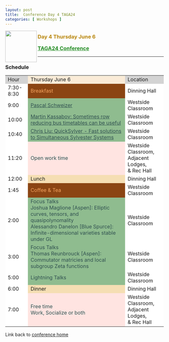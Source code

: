 ```yaml
---
layout: post
title:  Conference Day 4 TAGA24
categories: [ Workshops ]
---
```


<img src="/uploads/images/TAGA_2024.png" width=100 align="left">
<H3><p style="color:DarkGoldenRod"><i class='fas fa-users'></i> Day 4 Thursday June 6</p>
<p style="color:ForestGreen" ><a href="./TAGA-2024" style="color:inherit">TAGA24 Conference</a></p></H3>
 
---
### Schedule
<table>
<tr>
  <td style="background-color:LightGrey">Hour</td>
  <td style="background-color:AntiqueWhite">Thursday June 6</td>
  <td style="background-color:LightGrey">Location</td>

</tr>

<tr>
  <td style="background-color:White">7:30-8:30</td>
  <td style="background-color:SaddleBrown;color:SandyBrown">
  <i class='fas fa-mug-hot'></i><i class='fas fa-bread-slice'></i>
  Breakfast
  </td>
  <td style="background-color:White">Dinning Hall</td>
</tr>

<tr>
  <td style="background-color:White">9:00</td>
  <td style="background-color:DarkSeaGreen;color:DarkSlateGrey">
    <i class='fas fa-chalkboard-teacher'></i>
    <a href="./TAGA24-Conference-Resources#pascal-schweizer" target="_blank" style="color:inherit"> Pascal Schweizer </a>
  </td>
  <td style="background-color:White">Westside Classroom</td>
</tr>

<tr>
  <td style="background-color:White">10:00</td>
  <td style="background-color:DarkSeaGreen;color:DarkSlateGrey">
    <i class='fas fa-chalkboard-teacher'></i>
    <a href="./TAGA24-Conference-Resources#martin-kassabov" target="_blank" style="color:inherit"> Martin Kassabov: Sometimes row reducing bus timetables can be useful</a>
  </td>
  <td style="background-color:White">Westside Classroom</td>
</tr>
<tr>
  <td style="background-color:White">10:40</td>
  <td style="background-color:DarkSeaGreen;color:DarkSlateGrey">
    <i class='fas fa-chalkboard-teacher'></i>
    <a href="./TAGA24-Conference-Resources#chris-liu" target="_blank" style="color:inherit"> Chris Liu: QuickSylver - Fast solutions to Simultaneous Sylvester Systems
</a>
  </td>
  <td style="background-color:White">Westside Classroom</td>
</tr>

<tr>
  <td style="background-color:White">11:20</td>
  <td style="background-color:MistyRose;color:DarkSlateGrey">
    <i class='fas fa-pen'></i><i class='fas fa-eraser'></i>
    Open work time <br/>
  </td>
  <td style="background-color:White">Westside Classroom,<br/> Adjacent Lodges,<br/> & Rec Hall</td>
</tr>
<tr>
  <td style="background-color:White">12:00</td>
  <td style="background-color:Wheat">
  <i class='fas fa-bread-slice'></i>
  Lunch
  </td>
  <td style="background-color:White">Dinning Hall</td>
</tr>

<tr>
  <td style="background-color:White">1:45</td>
  <td style="background-color:SaddleBrown;color:SandyBrown">
  <i class='fas fa-mug-hot'></i>
  Coffee & Tea
  </td>
  <td style="background-color:White">Westside Classroom</td>
</tr>

<tr>
  <td style="background-color:White">2:00</td>
  <td style="background-color:DarkSeaGreen;color:DarkSlateGrey">
    <i class='fas fa-chalkboard-teacher'></i>
    Focus Talks
    <br> Joshua Maglione [Aspen]: Elliptic curves, tensors, and quasipolynomality
    <br> Alessandro Danelon [Blue Spurce]: Infinite-dimensional varieties stable under GL
  </td>
  <td style="background-color:White">Westside Classroom</td>
</tr>

<tr>
  <td style="background-color:White">3:00</td>
  <td style="background-color:DarkSeaGreen;color:DarkSlateGrey">
    <i class='fas fa-chalkboard-teacher'></i>
    Focus Talks
    <br> Thomas Reunbrouck [Aspen]: Commutator matricies and local subgroup Zeta functions
  </td>
  <td style="background-color:White">Westside Classroom</td>
</tr>

<tr>
  <td style="background-color:White">5:00</td>
  <td style="background-color:DarkSeaGreen;color:DarkSlateGrey">
    <i class='fas fa-bolt'></i>
    Lightning Talks
  </td>
  <td style="background-color:White">Westside Classroom</td>
</tr>

<tr>
  <td style="background-color:White">6:00</td>
  <td style="background-color:Wheat">
  <i class='fas fa-bread-slice'></i>
  Dinner
  <i class='fas fa-ice-cream'></i>
  </td>
  <td style="background-color:White">Dinning Hall</td>
</tr>

<tr>
  <td style="background-color:White">7:00</td>
  <td style="background-color:MistyRose;color:DarkSlateGrey">
    <i class='fas fa-pen'></i><i class='fas fa-eraser'></i><i class='fas fa-icons'></i>
    Free time <br/> Work, Socialize or both
  </td>
  <td style="background-color:White">Westside Classroom,<br/> Adjacent Lodges,<br/> & Rec Hall</td>
</tr>

</table>

Link back to [conference home](./TAGA-2024)